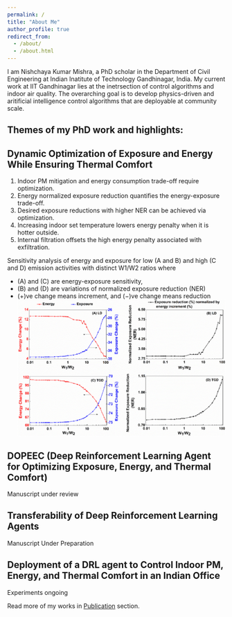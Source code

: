 ```yaml
---
permalink: /
title: "About Me"
author_profile: true
redirect_from: 
  - /about/
  - /about.html
---
```


I am Nishchaya Kumar Mishra, a PhD scholar in the Department of Civil Engineering at Indian Inatitute of Technology Gandhinagar, India. My current work at IIT Gandhinagar lies at the inetrsection of control algorithms and indoor air quality. The overarching goal is to develop physics-driven and aritificial intelligence control algorithms that are deployable at community scale. 

Themes of my PhD work and highlights:
---
Dynamic Optimization of Exposure and Energy While Ensuring Thermal Comfort
---
1. Indoor PM mitigation and energy consumption trade-off require optimization.
2. Energy normalized exposure reduction quantifies the energy-exposure trade-off.
3. Desired exposure reductions with higher NER can be achieved via optimization.
4. Increasing indoor set temperature lowers energy penalty when it is hotter outside.
5. Internal filtration offsets the high energy penalty associated with exfiltration.

Sensitivity analysis of energy and exposure for low (A and B) and high (C and D) emission activities with distinct W1/W2 ratios where
- (A) and (C) are energy-exposure sensitivity,
- (B) and (D) are variations of normalized exposure reduction (NER)
- (+)ve change means increment, and (−)ve change means reduction
![LD_TGD_Sensitivity](/images/LD_TGD_Sensitivity.jpg)

DOPEEC (Deep Reinforcement Learning Agent for Optimizing Exposure, Energy, and Thermal Comfort)
---
Manuscript under review

Transferability of Deep Reinforcement Learning Agents
---
Manuscript Under Preparation

Deployment of a DRL agent to Control Indoor PM, Energy, and Thermal Comfort in an Indian Office
---
Experiments ongoing

Read more of my works in [Publication](https://nishmishra15.github.io//publications) section.
  


